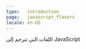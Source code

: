 ```yaml
---
type:   introduction
page:   javascript_flavors
locale: en-US
---
```


اللغات التي تترجم إلى JavaScript